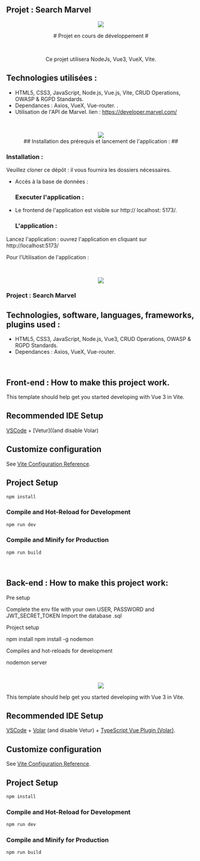 ## Projet : Search Marvel ##

<p align="center">
  <img src="https://user-images.githubusercontent.com/90606431/203766979-c795b64e-2f06-4893-8caa-2a1207015cb5.jpg")/>
  
  <br>
 <p align="center"> 
  # Projet en cours de développement #
</p>

<br>
<p align="center"> 
Ce projet utilisera NodeJs, Vue3, VueX, Vite. 
 <br>


 ## Technologies utilisées : ##
 
- HTML5, CSS3, JavaScript, Node.js, Vue.js, Vite, CRUD Operations, OWASP & RGPD Standards.
- Dependances : Axios, VueX, Vue-router. .
- Utilisation de l'API de Marvel.
  lien : https://developer.marvel.com/
 <br>

 <p align="center">
  <img src="https://user-images.githubusercontent.com/90606431/203773422-43d7d537-14d7-4341-9a4e-583b467cd7ec.png")/>
 <br>
 ## Installation des prérequis et lancement de l'application : ##

   ### Installation : ###

Veuillez cloner ce dépôt : il vous fournira les dossiers nécessaires.

- Accès à la base de données :


   ### Executer l'application : ###

- Le frontend de l'application est visible sur http:// localhost: 5173/.
    
    
    ### L'application :  ###
   
Lancez l'application : ouvrez l'application en cliquant sur http://localhost:5173/

Pour l'Utilisation de l'application : 

<br>
 <p align="center">
 <img src="https://user-images.githubusercontent.com/90606431/203770072-0ead0d09-a9e2-4457-9c57-a618881af0e4.jpg")/>

<br>


 ### Project  : Search Marvel ###


## Technologies, software, languages, frameworks, plugins used : ##

- HTML5, CSS3, JavaScript, Node.js, Vue3, CRUD Operations, OWASP & RGPD Standards.
- Dependances : Axios, VueX, Vue-router.

<br>

## Front-end : How to make this project work. ##

This template should help get you started developing with Vue 3 in Vite.

## Recommended IDE Setup

[VSCode](https://code.visualstudio.com/) + [Vetur]((and disable Volar)

## Customize configuration

See [Vite Configuration Reference](https://vitejs.dev/config/).

## Project Setup

```sh
npm install
```

### Compile and Hot-Reload for Development

```sh
npm run dev
```

### Compile and Minify for Production

```sh
npm run build
```
<br>

## Back-end : How to make this project work: 

Pre setup

Complete the env file with your own USER, PASSWORD and JWT_SECRET_TOKEN
Import the database .sql 

Project setup

npm install
npm install -g nodemon

Compiles and hot-reloads for development

nodemon server

<br>
<p align="center">
<img src= "https://user-images.githubusercontent.com/90606431/186601599-2fae53bf-75b9-40f6-97f8-2b231a8b0202.jpg"/>
  
<br>

This template should help get you started developing with Vue 3 in Vite.

## Recommended IDE Setup

[VSCode](https://code.visualstudio.com/) + [Volar](https://marketplace.visualstudio.com/items?itemName=Vue.volar) (and disable Vetur) + [TypeScript Vue Plugin (Volar)](https://marketplace.visualstudio.com/items?itemName=Vue.vscode-typescript-vue-plugin).

## Customize configuration

See [Vite Configuration Reference](https://vitejs.dev/config/).

## Project Setup

```sh
npm install
```

### Compile and Hot-Reload for Development

```sh
npm run dev
```

### Compile and Minify for Production

```sh
npm run build
```
